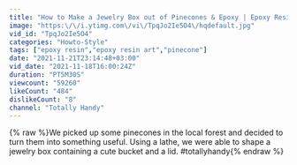 ```yaml
---
title: "How to Make a Jewelry Box out of Pinecones & Epoxy | Epoxy Resin Project"
image: "https:\/\/i.ytimg.com\/vi\/TpqJo2Ie5O4\/hqdefault.jpg"
vid_id: "TpqJo2Ie5O4"
categories: "Howto-Style"
tags: ["epoxy resin","epoxy resin art","pinecone"]
date: "2021-11-21T23:14:48+03:00"
vid_date: "2021-11-18T16:00:24Z"
duration: "PT5M30S"
viewcount: "59260"
likeCount: "484"
dislikeCount: "8"
channel: "Totally Handy"
---
```

{% raw %}We picked up some pinecones in the local forest and decided to turn them into something useful. Using a lathe, we were able to shape a jewelry box containing a cute bucket and a lid. #totallyhandy{% endraw %}
